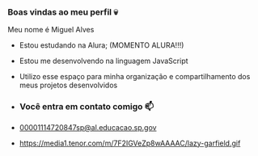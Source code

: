 ### Boas vindas ao meu perfil 💀

Meu nome é Miguel Alves

- Estou estudando na Alura; (MOMENTO ALURA!!!)
- Estou me desenvolvendo na linguagem JavaScript
- Utilizo esse espaço para minha organização e compartilhamento dos meus projetos desenvolvidos

- ### Você entra em contato comigo 📫

- 00001114720847sp@al.educacao.sp.gov


- https://media1.tenor.com/m/7F2IGVeZp8wAAAAC/lazy-garfield.gif

